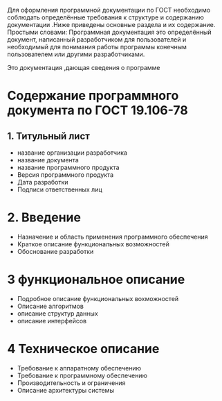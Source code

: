 Для оформления программной документации по ГОСТ необходимо соблюдать определённые требования к структуре и содержанию документации .Ниже приведены основные раздела и их содержание.
Простыми словами:
Программная документация это определённый документ, написанный разработчиком для пользователей и необходимый для понимания работы программы конечным пользователем или другими разработчиками.

Это документация ,дающая сведения о программе 
# Содержание программного документа по ГОСТ 19.106-78
## 1. Титульный лист
- название организации разработчика 
- название документа
- название программного продукта 
- Версия программного продукта 
- Дата разработки
- Подписи ответственных лиц

# 2. Введение 
- Назначение и область применения программного обеспечения
- Краткое описание функциональных возможностей
- Обоснование разработки

# 3 функциональное описание
- Подробное описание функциональных вохможностей
- Описание алгоритмов
- описание структур данных 
- описание интерфейсов

# 4 Техническое описание
- Требование к аппаратному обеспечению
- Требование к программному обеспечению
- Производительность и ограничения 
- Описание архитектуры  системы